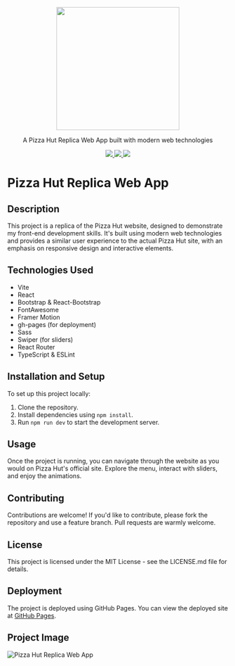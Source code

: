 <p align="center">
  <img src="./public/favicon.ico" height="280px">
  <p align="center">A Pizza Hut Replica Web App built with modern web technologies<p>
  <p align="center">
    <a href="https://www.npmjs.com/package/vite-project">
      <img src="https://img.shields.io/npm/v/vite-project.svg" />
    </a>
    <a href="https://travis-ci.org/rtao-god/pizzeria">
      <img src="https://img.shields.io/travis/rtao-god/pizzeria.svg" />
    </a>
    <a href="https://github.com/rtao-god/pizzeria/blob/master/LICENSE">
      <img src="https://img.shields.io/github/license/rtao-god/pizzeria.svg" />
    </a>
  </p>
</p>

# Pizza Hut Replica Web App

## Description

This project is a replica of the Pizza Hut website, designed to demonstrate my front-end development skills. It's built using modern web technologies and provides a similar user experience to the actual Pizza Hut site, with an emphasis on responsive design and interactive elements.

## Technologies Used

- Vite
- React
- Bootstrap & React-Bootstrap
- FontAwesome
- Framer Motion
- gh-pages (for deployment)
- Sass
- Swiper (for sliders)
- React Router
- TypeScript & ESLint

## Installation and Setup

To set up this project locally:

1. Clone the repository.
2. Install dependencies using `npm install`.
3. Run `npm run dev` to start the development server.

## Usage

Once the project is running, you can navigate through the website as you would on Pizza Hut's official site. Explore the menu, interact with sliders, and enjoy the animations.

## Contributing

Contributions are welcome! If you'd like to contribute, please fork the repository and use a feature branch. Pull requests are warmly welcome.

## License

This project is licensed under the MIT License - see the LICENSE.md file for details.

## Deployment

The project is deployed using GitHub Pages. You can view the deployed site at [GitHub Pages](https://rtao-god.github.io/pizzeria/vite-project/index.html).

## Project Image

![Pizza Hut Replica Web App](image-link-here)
